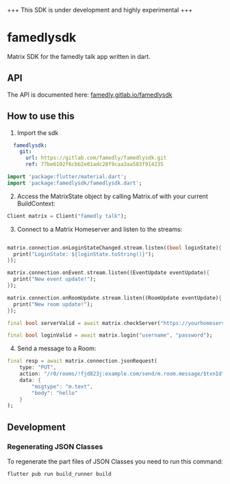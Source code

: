 +++ This SDK is under development and highly experimental +++

# famedlysdk

Matrix SDK for the famedly talk app written in dart.

## API

The API is documented here: [famedly.gitlab.io/famedlysdk](https://famedly.gitlab.io/famedlysdk/)

## How to use this

1. Import the sdk

```yaml
  famedlysdk:
    git:
      url: https://gitlab.com/famedly/famedlysdk.git
      ref: 77be6102f6cbb2e01adc28f9caa3aa583f914235
```

```dart
import 'package:flutter/material.dart';
import 'package:famedlysdk/famedlysdk.dart';

```

2. Access the MatrixState object by calling Matrix.of with your current BuildContext:

```dart
Client matrix = Client("famedly talk");
```

3. Connect to a Matrix Homeserver and listen to the streams:

```dart

matrix.connection.onLoginStateChanged.stream.listen((bool loginState){ 
  print("LoginState: ${loginState.toString()}");
});

matrix.connection.onEvent.stream.listen((EventUpdate eventUpdate){ 
  print("New event update!");
});

matrix.connection.onRoomUpdate.stream.listen((RoomUpdate eventUpdate){ 
  print("New room update!");
});

final bool serverValid = await matrix.checkServer("https://yourhomeserver.abc");

final bool loginValid = await matrix.login("username", "password");
```

4. Send a message to a Room:

```dart
final resp = await matrix.connection.jsonRequest(
    type: "PUT",
    action: "/r0/rooms/!fjd823j:example.com/send/m.room.message/$txnId",
    data: {
        "msgtype": "m.text",
        "body": "hello"
    }
);
```

## Development

### Regenerating JSON Classes

To regenerate the part files of JSON Classes you need to run this command:

```bash
flutter pub run build_runner build
```